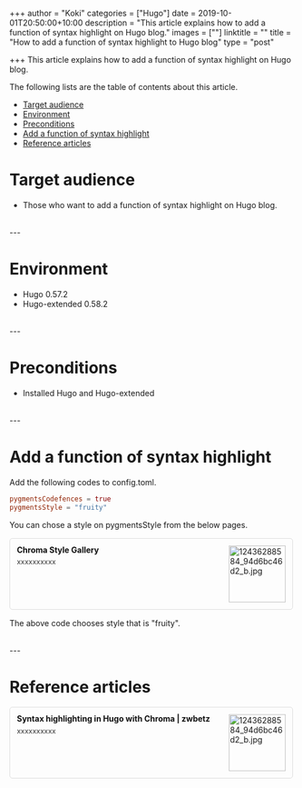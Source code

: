 +++
author = "Koki"
categories = ["Hugo"]
date = 2019-10-01T20:50:00+10:00
description = "This article explains how to add a function of syntax highlight on Hugo blog."
images = [""]
linktitle = ""
title = "How to add a function of syntax highlight to Hugo blog"
type = "post"

+++
This article explains how to add a function of syntax highlight on Hugo blog.

The following lists are the table of contents about this article.

- <font color="#1111cc">[Target audience](#target-audience)</font>
- <font color="#1111cc">[Environment](#environment)</font>
- <font color="#1111cc">[Preconditions](#preconditions)</font>
- <font color="#1111cc">[Add a function of syntax highlight](#add-a-function-of-syntax-highlight)</font>
- <font color="#1111cc">[Reference articles](#reference-articles)</font>

# Target audience
- Those who want to add a function of syntax highlight on Hugo blog.

<br>
---

# Environment
- Hugo 0.57.2
- Hugo-extended 0.58.2

<br>
---

# Preconditions
- Installed Hugo and Hugo-extended

<br>
---

# Add a function of syntax highlight
Add the following codes to config.toml.
```toml
pygmentsCodefences = true
pygmentsStyle = "fruity"
```
You can chose a style on pygmentsStyle from the below pages.  
<div class="blog-card" style="padding:12px;margin:15px 0;border:1px solid #ddd;word-wrap:break-word;max-width:474px;width:auto;border-radius:5px;"><div class="blog-card-thumbnail" style="float:right;"><a href="https://xyproto.github.io/splash/docs/all.html" class="blog-card-thumbnail-link" target="_blank"><img src="http://capture.heartrails.com/120x120/shorten?https://xyproto.github.io/splash/docs/all.html" class="blog-card-thumb-image wp-post-image" alt="12436288584_94d6bc46d2_b.jpg" style="width:100px;height:100px;"></a></div><div class="blog-card-content" style="margin-left:0;margin-right:110px;line-height:120%;"><div class="blog-card-title" style="margin-bottom:5px;"><a href="https://xyproto.github.io/splash/docs/all.html" class="blog-card-title-link" style="font-weight:bold;text-decoration:none;color:#111;" target="_blank">Chroma Style Gallery</a></div><div class="blog-card-excerpt" style="color:#333;font-size:90%;">xxxxxxxxxx</div></div><div class="blog-card-footer" style="font-size:70%;color:#777;margin-top:10px;clear:both;"><span class="blog-card-hatena"><a href="http://b.hatena.ne.jp/entry/https://xyproto.github.io/splash/docs/all.html" target="_blank"><img border="0" src="http://b.hatena.ne.jp/entry/image/https://xyproto.github.io/splash/docs/all.html" border="0" alt="" /></a></span></div></div>

The above code chooses style that is "fruity".

<br>
---

# Reference articles
<div class="blog-card" style="padding:12px;margin:15px 0;border:1px solid #ddd;word-wrap:break-word;max-width:474px;width:auto;border-radius:5px;"><div class="blog-card-thumbnail" style="float:right;"><a href="https://zwbetz.com/syntax-highlighting-in-hugo-with-chroma/?fbclid=IwAR2DS1e2wbYdyw1ZMnt_XWoAPpwXRXjYozd_UuupfNxHqTxWGwOuMvFwuXo" class="blog-card-thumbnail-link" target="_blank"><img src="http://capture.heartrails.com/120x120/shorten?https://zwbetz.com/syntax-highlighting-in-hugo-with-chroma/?fbclid=IwAR2DS1e2wbYdyw1ZMnt_XWoAPpwXRXjYozd_UuupfNxHqTxWGwOuMvFwuXo" class="blog-card-thumb-image wp-post-image" alt="12436288584_94d6bc46d2_b.jpg" style="width:100px;height:100px;"></a></div><div class="blog-card-content" style="margin-left:0;margin-right:110px;line-height:120%;"><div class="blog-card-title" style="margin-bottom:5px;"><a href="https://zwbetz.com/syntax-highlighting-in-hugo-with-chroma/?fbclid=IwAR2DS1e2wbYdyw1ZMnt_XWoAPpwXRXjYozd_UuupfNxHqTxWGwOuMvFwuXo" class="blog-card-title-link" style="font-weight:bold;text-decoration:none;color:#111;" target="_blank">Syntax highlighting in Hugo with Chroma | zwbetz</a></div><div class="blog-card-excerpt" style="color:#333;font-size:90%;">xxxxxxxxxx</div></div><div class="blog-card-footer" style="font-size:70%;color:#777;margin-top:10px;clear:both;"><span class="blog-card-hatena"><a href="http://b.hatena.ne.jp/entry/https://zwbetz.com/syntax-highlighting-in-hugo-with-chroma/?fbclid=IwAR2DS1e2wbYdyw1ZMnt_XWoAPpwXRXjYozd_UuupfNxHqTxWGwOuMvFwuXo" target="_blank"><img border="0" src="http://b.hatena.ne.jp/entry/image/https://zwbetz.com/syntax-highlighting-in-hugo-with-chroma/?fbclid=IwAR2DS1e2wbYdyw1ZMnt_XWoAPpwXRXjYozd_UuupfNxHqTxWGwOuMvFwuXo" border="0" alt="" /></a></span></div></div>
